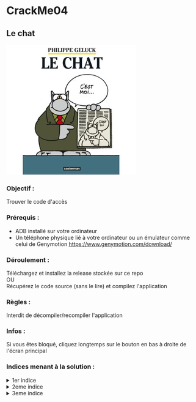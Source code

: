 # CrackMe04
## Le chat
![Le journal du chat](cat.jpeg)  

### Objectif :  
Trouver le code d'accès   

### Prérequis :   
- ADB installé sur votre ordinateur
- Un téléphone physique lié à votre ordinateur ou un émulateur comme celui de Genymotion 
https://www.genymotion.com/download/

### Déroulement :  
Téléchargez et installez la release stockée sur ce repo   
OU  
Récupérez le code source (sans le lire) et compilez l'application  

### Règles :  
Interdit de décompiler/recompiler l'application  


### Infos :  
Si vous êtes bloqué, cliquez longtemps sur le bouton en bas à droite de l'écran principal

### Indices menant à la solution :  

<details>
  <summary>1er indice</summary>
  
  L'image est un bel indice : Le Chat et son Journal
  
</details>

<details>
  <summary>2eme indice</summary>
  
  Renseignez-vous sur le Logcat
  
</details>
<details>
  <summary>3eme indice</summary>
  
  Il arrive régulièrement que certains développeurs laissent des logs un peu trop explicites dans leur code. 
  
</details>